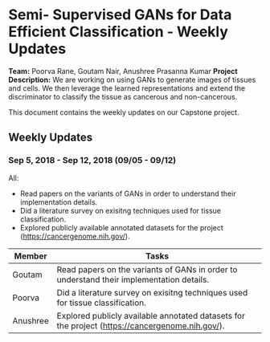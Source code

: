# Semi- Supervised GANs for Data Efficient Classification - Weekly Updates

**Team:** Poorva Rane, Goutam Nair, Anushree Prasanna Kumar
**Project Description:** We are working on using GANs to generate images of tissues and cells. We then leverage the learned representations and extend the discriminator to classify the tissue as cancerous and non-cancerous.

This document contains the weekly updates on our Capstone project.

## Weekly Updates

### Sep 5, 2018 - Sep 12, 2018 (09/05 - 09/12)
All:
* Read papers on the variants of GANs in order to understand their implementation details.
* Did a literature survey on exisitng techniques used for tissue classification. 
* Explored publicly available annotated datasets for the project (<https://cancergenome.nih.gov/>).

Member | Tasks 
------ | ---------------
Goutam | Read papers on the variants of GANs in order to understand their implementation details.
Poorva | Did a literature survey on exisitng techniques used for tissue classification. 
Anushree | Explored publicly available annotated datasets for the project (<https://cancergenome.nih.gov/>).
